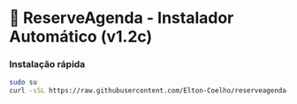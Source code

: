 # 🚀 ReserveAgenda - Instalador Automático (v1.2c)

### Instalação rápida
```bash
sudo su
curl -sSL https://raw.githubusercontent.com/Elton-Coelho/reserveagenda-saas/main/instalar/index.sh | bash
